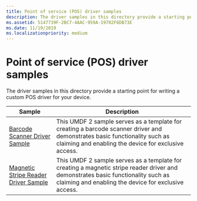```yaml
---
title: Point of service (POS) driver samples
description: The driver samples in this directory provide a starting point for writing a custom POS driver for your device.
ms.assetid: 5147739F-2BC7-4AAC-959A-19702F6DB73E
ms.date: 11/19/2019
ms.localizationpriority: medium
---
```


# Point of service (POS) driver samples

The driver samples in this directory provide a starting point for writing a custom POS driver for your device.

| Sample | Description |
| --- | --- |
| [Barcode Scanner Driver Sample](https://docs.microsoft.com/samples/microsoft/windows-driver-samples/barcode-scanner-driver-sample) | This UMDF 2 sample serves as a template for creating a barcode scanner driver and demonstrates basic functionality such as claiming and enabling the device for exclusive access. |
| [Magnetic Stripe Reader Driver Sample](https://docs.microsoft.com/samples/microsoft/windows-driver-samples/magnetic-stripe-reader-driver-sample) | This UMDF 2 sample serves as a template for creating a magnetic stripe reader driver and demonstrates basic functionality such as claiming and enabling the device for exclusive access. |
